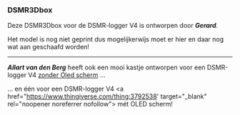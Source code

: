 ### DSMR3Dbox

Deze DSMR3Dbox voor de DSMR-logger V4 is ontworpen door <b><i>Gerard</b></i>.

Het model is nog niet geprint dus mogelijkerwijs moet er hier en daar
nog wat aan geschaafd worden!

<hr>

<b><i>Allart van den Berg</i></b> heeft ook een mooi kastje ontworpen voor een 
DSMR-logger V4 
<a href="https://www.thingiverse.com/thing:3784503" target="_blank" rel="noopener noreferrer nofollow">
zonder Oled scherm</a> ...

... en één voor een DSMR-logger V4 
<a href="https://www.thingiverse.com/thing:3792538' target="_blank" rel="noopener noreferrer nofollow">
mét OLED scherm</a>!



